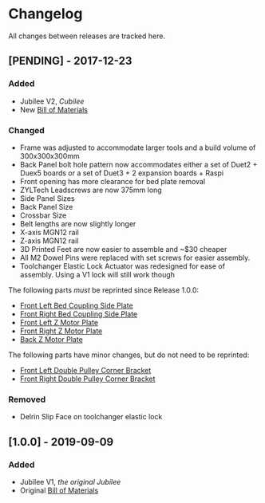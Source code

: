 # Changelog

All changes between releases are tracked here.


## [PENDING] - 2017-12-23

### Added
- Jubilee V2, *Cubilee*
- New [Bill of Materials]()

### Changed
- Frame was adjusted to accommodate larger tools and a build volume of 300x300x300mm
- Back Panel bolt hole pattern now accommodates either a set of Duet2 + Duex5 boards or a set of Duet3 + 2 expansion boards + Raspi 
- Front opening has more clearance for bed plate removal 
- ZYLTech Leadscrews are now 375mm long
- Side Panel Sizes
- Back Panel Size
- Crossbar Size
- Belt lengths are now slightly longer
- X-axis MGN12 rail
- Z-axis MGN12 rail
- 3D Printed Feet are now easier to assemble and ~$30 cheaper
- All M2 Dowel Pins were replaced with set screws for easier assembly.
- Toolchanger Elastic Lock Actuator was redesigned for ease of assembly. Using a V1 lock will still work though

The following parts *must* be reprinted since Release 1.0.0:
- [Front Left Bed Coupling Side Plate]()
- [Front Right Bed Coupling Side Plate]()
- [Front Left Z Motor Plate]()
- [Front Right Z Motor Plate]()
- [Back Z Motor Plate]()

The following parts have minor changes, but do not need to be reprinted:
- [Front Left Double Pulley Corner Bracket]()
- [Front Right Double Pulley Corner Bracket]()


### Removed
- Delrin Slip Face on toolchanger elastic lock


## [1.0.0] - 2019-09-09

### Added
- Jubilee V1, *the original Jubilee*
- Original [Bill of Materials](https://docs.google.com/spreadsheets/d/1gq5yLxlfPtb3yrGsuXR_ZLhAFGB77CzGvfcWYyYIvT4/edit#gid=0)